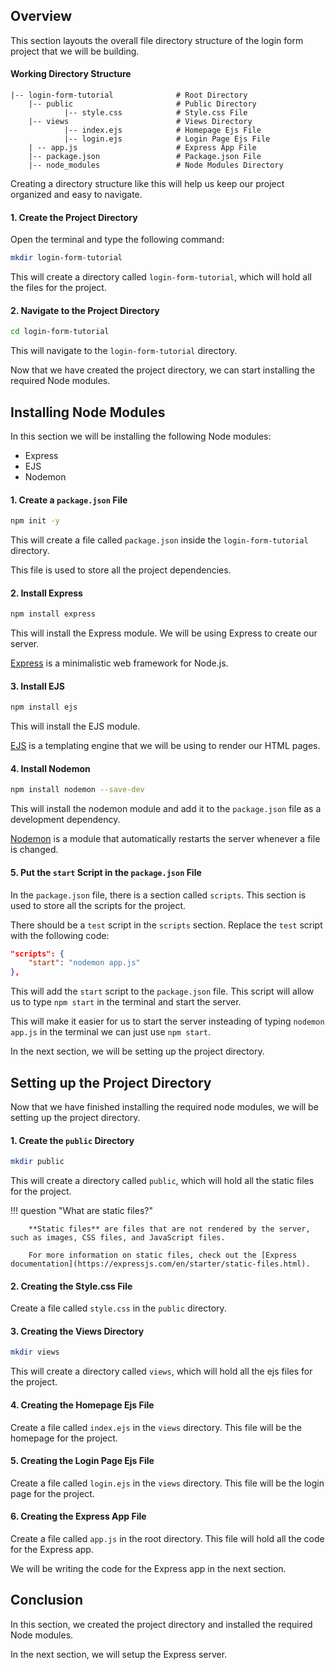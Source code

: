 ## Overview

This section layouts the overall file directory structure of the login form project that we will be building.

#### Working Directory Structure

```text
|-- login-form-tutorial              # Root Directory
    |-- public                       # Public Directory
            |-- style.css            # Style.css File
    |-- views                        # Views Directory
            |-- index.ejs            # Homepage Ejs File
            |-- login.ejs            # Login Page Ejs File
    | -- app.js                      # Express App File
    |-- package.json                 # Package.json File
    |-- node_modules                 # Node Modules Directory
```

Creating a directory structure like this will help us keep our project organized and easy to navigate.

#### 1. Create the Project Directory

Open the terminal and type the following command:

```bash
mkdir login-form-tutorial
```

This will create a directory called `login-form-tutorial`, which will hold all the files for the project.

#### 2. Navigate to the Project Directory

```bash
cd login-form-tutorial
```

This will navigate to the `login-form-tutorial` directory.

Now that we have created the project directory, we can start installing the required Node modules.

## Installing Node Modules

In this section we will be installing the following Node modules:

- Express
- EJS
- Nodemon

#### 1. Create a `package.json` File

```bash
npm init -y
```

This will create a file called `package.json` inside the `login-form-tutorial` directory.

This file is used to store all the project dependencies.

#### 2. Install Express

```bash
npm install express
```

This will install the Express module. We will be using Express to create our server.

[Express](https://expressjs.com/) is a minimalistic web framework for Node.js.

#### 3. Install EJS

```bash
npm install ejs
```

This will install the EJS module.

[EJS](https://ejs.co/) is a templating engine that we will be using to render our HTML pages.

#### 4. Install Nodemon

```bash
npm install nodemon --save-dev
```

This will install the nodemon module and add it to the `package.json` file as a development dependency.

[Nodemon](https://www.npmjs.com/package/nodemon) is a module that automatically restarts the server whenever a file is changed.

#### 5. Put the `start` Script in the `package.json` File

In the `package.json` file, there is a section called `scripts`. This section is used to store all the scripts for the project.

There should be a `test` script in the `scripts` section. Replace the `test` script with the following code:

```json
"scripts": {
    "start": "nodemon app.js"
},
```

This will add the `start` script to the `package.json` file. This script will allow us to type `npm start` in the terminal and start the server.

This will make it easier for us to start the server insteading of typing `nodemon app.js` in the terminal we can just use `npm start`.

In the next section, we will be setting up the project directory.

## Setting up the Project Directory

Now that we have finished installing the required node modules, we will be setting up the project directory.

#### 1. Create the `public` Directory

```bash
mkdir public
```

This will create a directory called `public`, which will hold all the static files for the project.

!!! question "What are static files?"

        **Static files** are files that are not rendered by the server, such as images, CSS files, and JavaScript files.

        For more information on static files, check out the [Express documentation](https://expressjs.com/en/starter/static-files.html).

#### 2. Creating the Style.css File

Create a file called `style.css` in the `public` directory.

#### 3. Creating the Views Directory

```bash
mkdir views
```

This will create a directory called `views`, which will hold all the ejs files for the project.

#### 4. Creating the Homepage Ejs File

Create a file called `index.ejs` in the `views` directory. This file will be the homepage for the project.

#### 5. Creating the Login Page Ejs File

Create a file called `login.ejs` in the `views` directory. This file will be the login page for the project.

#### 6. Creating the Express App File

Create a file called `app.js` in the root directory. This file will hold all the code for the Express app.

We will be writing the code for the Express app in the next section.

## Conclusion

In this section, we created the project directory and installed the required Node modules.

In the next section, we will setup the Express server.
